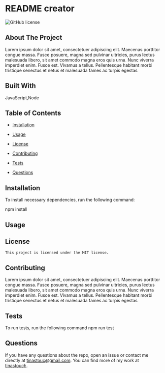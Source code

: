 # README creator
  ![GitHub license](https://img.shields.io/badge/license-MIT-blue.svg)

  ## About The Project

  Lorem ipsum dolor sit amet, consectetuer adipiscing elit. Maecenas porttitor congue massa. Fusce posuere, magna sed pulvinar ultricies, purus lectus malesuada libero, sit amet commodo magna eros quis urna. Nunc viverra imperdiet enim. Fusce est. Vivamus a tellus. Pellentesque habitant morbi tristique senectus et netus et malesuada fames ac turpis egestas

  ## Built With

  JavaScript,Node

  ## Table of Contents

  * [Installation](#intallation)

  * [Usage](#usage)
  * [License](#license)

  * [Contributing](#contributing)

  * [Tests](#tests)

  * [Questions](#questions)

  ## Installation

  To install necessary dependencies, run the following command:
  
  npm install


  ## Usage

  

  ## License
    
    This project is licensed under the MIT license.

  ## Contributing

  Lorem ipsum dolor sit amet, consectetuer adipiscing elit. Maecenas porttitor congue massa. Fusce posuere, magna sed pulvinar ultricies, purus lectus malesuada libero, sit amet commodo magna eros quis urna. Nunc viverra imperdiet enim. Fusce est. Vivamus a tellus. Pellentesque habitant morbi tristique senectus et netus et malesuada fames ac turpis egestas

## Tests

To run tests, run the following command 
  npm run test
 

## Questions

If you have any questions about the repo, open an issue or contact me directly at
tinastouc@gmail.com. You can find more of my work at [tinastouch](https://github.com/tinastouch/).

